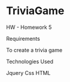 # TriviaGame

HW - Homework 5


Requirements

To create a trivia game



Technologies Used

Jquery
Css
HTML
